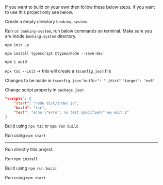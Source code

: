 If you want to build on your own then follow these below steps. If you want to use this project only see below.

Create a empty directory `banking-system`.

Run `cd banking-system`, run below commands on terminal. Make sure you are inside `banking-system` directory.

`npm init -y`

`npm install typescript @types/node --save-dev`

`npm i uuid`

`npx tsc --init` -> this will create a `tsconfig.json` file

Changes to be made in `tsconfig.json`
`"outDir": "./dist"`
`"target": "es6"`

Change script property in `package.json`

```json
"scripts": {
    "start": "node dist/index.js",
    "build": "tsc",
    "test": "echo \"Error: no test specified\" && exit 1"
}
```

Build using `npx tsc` or `npm run build`

Run using `npm start`

<hr/>

Run directly this project.

Run `npm install`

Build using `npm run build`

Run using `npm start`
